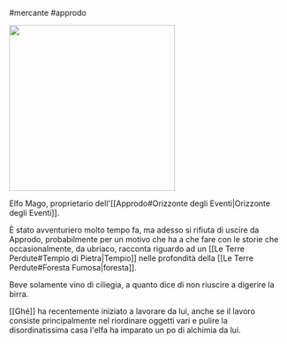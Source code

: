 #mercante #approdo

<img width=300 src="https://i.pinimg.com/564x/42/30/26/4230264189408fc87f85ba9724274bff.jpg">

Elfo Mago, proprietario dell'[[Approdo#Orizzonte degli Eventi|Orizzonte degli Eventi]].

È stato avventuriero molto tempo fa, ma adesso si rifiuta di uscire da Approdo, probabilmente per un motivo che ha a che fare con le storie che occasionalmente, da ubriaco, racconta riguardo ad un [[Le Terre Perdute#Tempio di Pietra|Tempio]] nelle profondità della [[Le Terre Perdute#Foresta Fumosa|foresta]].

Beve solamente vino di ciliegia, a quanto dice di non riuscire a digerire la birra.

[[Ghé]] ha recentemente iniziato a lavorare da lui, anche se il lavoro consiste principalmente nel riordinare oggetti vari e pulire la disordinatissima casa l'elfa ha imparato un po di alchimia da lui.
